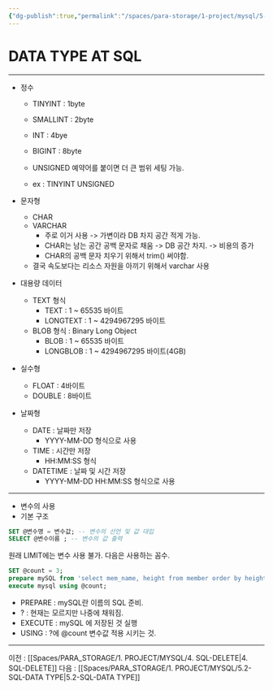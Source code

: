 ```yaml
---
{"dg-publish":true,"permalink":"/spaces/para-storage/1-project/mysql/5-1-sql-datatype/"}
---
```


# DATA TYPE AT SQL
---
- 정수
	- TINYINT : 1byte
	- SMALLINT : 2byte
	- INT : 4bye
	- BIGINT : 8byte

	- UNSIGNED 예약어를 붙이면 더 큰 범위 세팅 가능.
	- ex : TINYINT UNSIGNED

- 문자형
	- CHAR
	- VARCHAR
		- 주로 이거 사용 -> 가변이라 DB 차지 공간 적게 가능.
		- CHAR는 남는 공간 공백 문자로 채움 -> DB 공간 차지. -> 비용의 증가
		- CHAR의 공백 문자 치우기 위해서 trim() 써야함.
	- 결국 속도보다는 리소스 자원을 아끼기 위해서 varchar 사용

- 대용량 데이터
	- TEXT 형식
		- TEXT : 1 ~ 65535 바이트
		- LONGTEXT : 1 ~ 4294967295 바이트
	- BLOB 형식 : Binary Long Object
		- BLOB : 1 ~ 65535 바이트
		- LONGBLOB : 1 ~ 4294967295 바이트(4GB)
- 실수형
	- FLOAT : 4바이트
	- DOUBLE : 8바이트

- 날짜형
	- DATE : 날짜만 저장
		- YYYY-MM-DD 형식으로 사용
	- TIME : 시간만 저장
		- HH:MM:SS 형식
	- DATETIME : 날짜 및 시간 저장
		- YYYY-MM-DD HH:MM:SS 형식으로 사용
---
- 변수의 사용
- 기본 구조
```SQL
SET @변수명 = 변수값; -- 변수의 선언 및 값 대입
SELECT @변수이름 ; -- 변수의 값 출력
```

원래 LIMIT에는 변수 사용 불가.
다음은 사용하는 꼼수.
```sql
SET @count = 3;
prepare mySQL from 'select mem_name, height from member order by height limit ?';
execute mysql using @count;
```
- PREPARE : mySQL란 이름의 SQL 준비.
- ? : 현재는 모르지만 나중에 채워짐.
- EXECUTE : mySQL 에 저장된 것 실행
- USING : ?에 @count 변수값 적용 시키는 것.
---
이전 : [[Spaces/PARA_STORAGE/1. PROJECT/MYSQL/4. SQL-DELETE\|4. SQL-DELETE]]
다음 : [[Spaces/PARA_STORAGE/1. PROJECT/MYSQL/5.2-SQL-DATA TYPE\|5.2-SQL-DATA TYPE]]